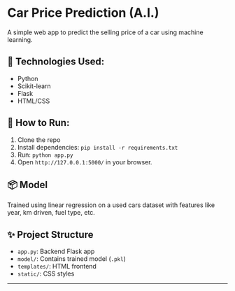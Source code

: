 # Car Price Prediction (A.I.)

A simple web app to predict the selling price of a car using machine learning.

## 🧠 Technologies Used:
- Python
- Scikit-learn
- Flask
- HTML/CSS

## 🚀 How to Run:
1. Clone the repo
2. Install dependencies: `pip install -r requirements.txt`
3. Run: `python app.py`
4. Open `http://127.0.0.1:5000/` in your browser.

## 📦 Model
Trained using linear regression on a used cars dataset with features like year, km driven, fuel type, etc.

## ✨ Project Structure
- `app.py`: Backend Flask app
- `model/`: Contains trained model (`.pkl`)
- `templates/`: HTML frontend
- `static/`: CSS styles









---

